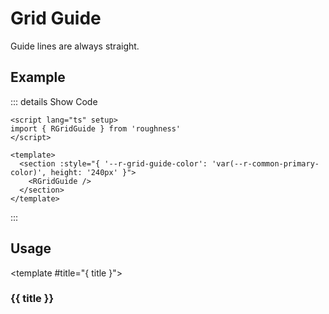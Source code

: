 <script lang="ts" setup>
import { RGridGuide } from 'roughness'
</script>

# Grid Guide

Guide lines are always straight.

## Example

::: details Show Code

```vue
<script lang="ts" setup>
import { RGridGuide } from 'roughness'
</script>

<template>
  <section :style="{ '--r-grid-guide-color': 'var(--r-common-primary-color)', height: '240px' }">
    <RGridGuide />
  </section>
</template>
```

:::

<section :style="{ '--r-grid-guide-color': 'var(--r-common-primary-color)', height: '240px' }">
  <RGridGuide />
</section>

## Usage

<RUsage file="src/grid-guide/index.vue">

  <template #title="{ title }">

  ### {{ title }}

  </template>

</RUsage>
